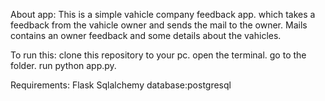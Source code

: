 About app:
This is a simple vahicle company feedback app.
which takes a feedback from the vahicle owner and sends the mail to the owner.
Mails contains an owner feedback and some details about the vahicles.


To run this:
clone this repository to your pc.
open the terminal.
go to the folder.
run python app.py.


Requirements:
Flask 
Sqlalchemy
database:postgresql



